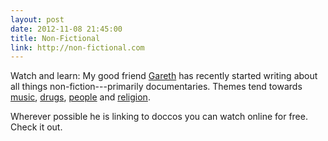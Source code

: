 ```yaml
---
layout: post
date: 2012-11-08 21:45:00
title: Non-Fictional
link: http://non-fictional.com
---
```


Watch and learn&#58; My good friend [Gareth] has recently started writing about all things non-fiction---primarily documentaries. Themes tend towards [music], [drugs], [people] and [religion].

Wherever possible he is linking to doccos you can watch online for free. Check it out.

[Gareth]: http://www.garethsweet.com
[music]: http://non-fictional.com/post/33284878809/classic-albums-black-sabbath-paranoid
[drugs]: http://non-fictional.com/post/34198227827/mu
[people]: http://non-fictional.com/post/33346723563/stoked-the-rise-and-fall-of-gator
[religion]: http://non-fictional.com/post/33393753282/the-mexican-mormon-war